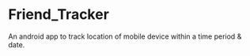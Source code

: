 # Friend_Tracker
An android app to track location of mobile device within a time period &amp; date.
